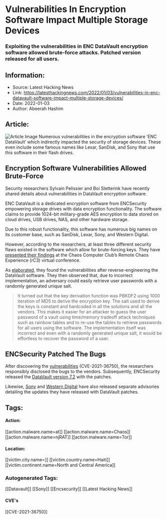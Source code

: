 # Vulnerabilities In Encryption Software Impact Multiple Storage Devices
### Exploiting the vulnerabilities in ENC DataVault encryption software allowed brute-force attacks. Patched version released for all users.

## Information:
+ Source: Latest Hacking News
+ Link: https://latesthackingnews.com/2022/01/03/vulnerabilities-in-enc-datavault-software-impact-multiple-storage-devices/
+ Date: 2022-01-03
+ Author: Abeerah Hashim


## Article:
![Article Image](https://latesthackingnews.com/wp-content/uploads/2021/12/Technology-Cybersecurity.jpg)
 Numerous vulnerabilities in the encryption software ‘ENC DataVault’ which indirectly impacted the security of storage devices. These even include some famous names like Lexar, SanDisk, and Sony that use this software in their flash drives.

 Encryption Software Vulnerabilities Allowed Brute-Force
-------------------------------------------------------

 Security researchers Sylvain Pelissier and Boi Sletterink have recently shared details about vulnerabilities in DataVault encryption software.

 ENC DataVault is a dedicated encryption software from ENCSecurity empowering storage drives with data encryption functionality. The software claims to provide 1024-bit military-grade AES encryption to data stored on cloud drives, USB drives, NAS, and other hardware storage.

 Due to this robust functionality, this software has numerous big names on its customer base, such as SanDisk, Lexar, Sony, and Western Digital.

 However, according to the researchers, at least three different security flaws existed in the software which allow for brute-forcing keys. They have [presented their findings](https://rc3.world/2021/public_fahrplan#3c5f6844-cdc8-5a1a-a342-d93b43546a82) at the Chaos Computer Club’s Remote Chaos Experience (rC3) virtual conference.

 As [elaborated](https://pretalx.c3voc.de/rc3-2021-r3s/talk/QMYGR3/), they found the vulnerabilities after reverse-engineering the DataVault software. They then observed that, due to incorrect implementation, an adversary could easily retrieve user passwords with a randomly generated unique salt.

 
> It turned out that the key derivation function was PBKDF2 using 1000 iteration of MD5 to derive the encryption key. The salt used to derive the keys is constant and hardcoded in all the solutions and all the vendors. This makes it easier for an attacker to guess the user password of a vault using time/memory tradeoff attack techniques such as rainbow tables and to re-use the tables to retrieve passwords for all users using the software. The implementation itself was incorrect and even with a randomly generated unique salt, it would be effortless to recover the password of a user.
> 
> 

 ENCSecurity Patched The Bugs
----------------------------

 After discovering the [vulnerabilities](https://latesthackingnews.com/2021/08/23/steam-wallet-api-vulnerability-discovered-allowed-for-addition-of-unlimited-funds/) (CVE-2021-36750), the researchers responsibly disclosed the bugs to the vendors. Subsequently, ENCSecurity released the [DataVault version 7.2](https://encsecurity.zendesk.com/hc/en-us/articles/4413283717265-Update-for-ENC-Software) with the patches.

 Likewise, [Sony](https://www.sony.net/Products/memorycard/en_us/ssd/software2/?j-short=SLE_app) and [Western Digital](https://www.westerndigital.com/support/product-security/wdc-21014-sandisk-secureaccess-software-update) have also released separate advisories detailing the updates they have released with DataVault patches.

   


## Tags:

#### Action:
[[action.malware.name=at]] [[action.malware.name=Chaos]] [[action.malware.name=njRAT]] [[action.malware.name=Tor]]

#### Location:
[[victim.city.name=]] [[victim.country.name=Haiti]] [[victim.continent.name=North and Central America]]

### Autogenerated Tags:
[[Datavault]] [[Sony]] [[Encsecurity]] [[Latest Hacking News]]
#### CVE's
[[CVE-2021-36750]]

